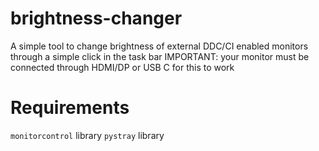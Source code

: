 # brightness-changer
A simple tool to change brightness of external DDC/CI enabled monitors through a simple click in the task bar
IMPORTANT: your monitor must be connected through HDMI/DP or USB C for this to work

# Requirements
```monitorcontrol``` library
```pystray``` library
